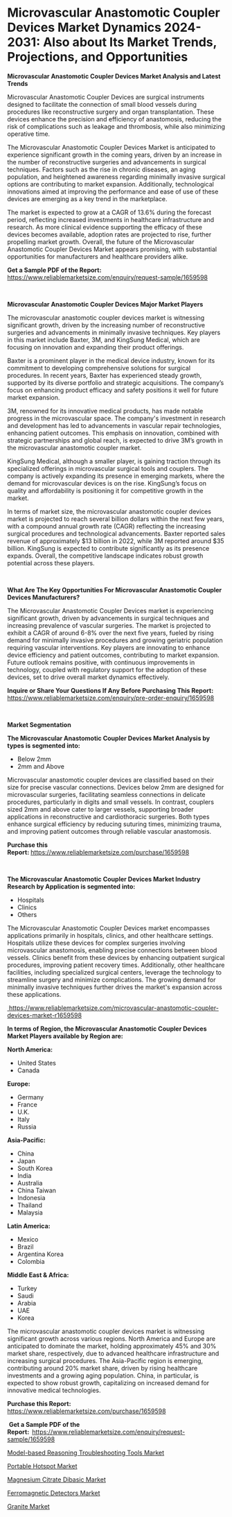 <p><h1>Microvascular Anastomotic Coupler Devices Market Dynamics 2024-2031: Also about Its Market Trends, Projections, and Opportunities</h1></p><p><strong>Microvascular Anastomotic Coupler Devices Market Analysis and Latest Trends</strong></p>
<p><p>Microvascular Anastomotic Coupler Devices are surgical instruments designed to facilitate the connection of small blood vessels during procedures like reconstructive surgery and organ transplantation. These devices enhance the precision and efficiency of anastomosis, reducing the risk of complications such as leakage and thrombosis, while also minimizing operative time.</p><p>The Microvascular Anastomotic Coupler Devices Market is anticipated to experience significant growth in the coming years, driven by an increase in the number of reconstructive surgeries and advancements in surgical techniques. Factors such as the rise in chronic diseases, an aging population, and heightened awareness regarding minimally invasive surgical options are contributing to market expansion. Additionally, technological innovations aimed at improving the performance and ease of use of these devices are emerging as a key trend in the marketplace.</p><p>The market is expected to grow at a CAGR of 13.6% during the forecast period, reflecting increased investments in healthcare infrastructure and research. As more clinical evidence supporting the efficacy of these devices becomes available, adoption rates are projected to rise, further propelling market growth. Overall, the future of the Microvascular Anastomotic Coupler Devices Market appears promising, with substantial opportunities for manufacturers and healthcare providers alike.</p></p>
<p><strong>Get a Sample PDF of the Report:&nbsp;</strong> <a href="https://www.reliablemarketsize.com/enquiry/request-sample/1659598?utm_campaign=1186&utm_medium=2&utm_source=Github&utm_content=ia&utm_term=28092024&utm_id=microvascular-anastomotic-coupler-devices">https://www.reliablemarketsize.com/enquiry/request-sample/1659598</a></p>
<p>&nbsp;</p>
<p><strong>Microvascular Anastomotic Coupler Devices Major Market Players</strong></p>
<p><p>The microvascular anastomotic coupler devices market is witnessing significant growth, driven by the increasing number of reconstructive surgeries and advancements in minimally invasive techniques. Key players in this market include Baxter, 3M, and KingSung Medical, which are focusing on innovation and expanding their product offerings.</p><p>Baxter is a prominent player in the medical device industry, known for its commitment to developing comprehensive solutions for surgical procedures. In recent years, Baxter has experienced steady growth, supported by its diverse portfolio and strategic acquisitions. The company’s focus on enhancing product efficacy and safety positions it well for future market expansion.</p><p>3M, renowned for its innovative medical products, has made notable progress in the microvascular space. The company's investment in research and development has led to advancements in vascular repair technologies, enhancing patient outcomes. This emphasis on innovation, combined with strategic partnerships and global reach, is expected to drive 3M’s growth in the microvascular anastomotic coupler market.</p><p>KingSung Medical, although a smaller player, is gaining traction through its specialized offerings in microvascular surgical tools and couplers. The company is actively expanding its presence in emerging markets, where the demand for microvascular devices is on the rise. KingSung’s focus on quality and affordability is positioning it for competitive growth in the market.</p><p>In terms of market size, the microvascular anastomotic coupler devices market is projected to reach several billion dollars within the next few years, with a compound annual growth rate (CAGR) reflecting the increasing surgical procedures and technological advancements. Baxter reported sales revenue of approximately $13 billion in 2022, while 3M reported around $35 billion. KingSung is expected to contribute significantly as its presence expands. Overall, the competitive landscape indicates robust growth potential across these players.</p></p>
<p>&nbsp;</p>
<p><strong>What Are The Key Opportunities For Microvascular Anastomotic Coupler Devices Manufacturers?</strong></p>
<p><p>The Microvascular Anastomotic Coupler Devices market is experiencing significant growth, driven by advancements in surgical techniques and increasing prevalence of vascular surgeries. The market is projected to exhibit a CAGR of around 6-8% over the next five years, fueled by rising demand for minimally invasive procedures and growing geriatric population requiring vascular interventions. Key players are innovating to enhance device efficiency and patient outcomes, contributing to market expansion. Future outlook remains positive, with continuous improvements in technology, coupled with regulatory support for the adoption of these devices, set to drive overall market dynamics effectively.</p></p>
<p><strong>Inquire or Share Your Questions If Any Before Purchasing This Report:</strong> <a href="https://www.reliablemarketsize.com/enquiry/pre-order-enquiry/1659598?utm_campaign=1186&utm_medium=2&utm_source=Github&utm_content=ia&utm_term=28092024&utm_id=microvascular-anastomotic-coupler-devices">https://www.reliablemarketsize.com/enquiry/pre-order-enquiry/1659598</a></p>
<p>&nbsp;</p>
<p><strong>Market Segmentation</strong></p>
<p><strong>The Microvascular Anastomotic Coupler Devices Market Analysis by types is segmented into:</strong></p>
<p><ul><li>Below 2mm</li><li>2mm and Above</li></ul></p>
<p><p>Microvascular anastomotic coupler devices are classified based on their size for precise vascular connections. Devices below 2mm are designed for microvascular surgeries, facilitating seamless connections in delicate procedures, particularly in digits and small vessels. In contrast, couplers sized 2mm and above cater to larger vessels, supporting broader applications in reconstructive and cardiothoracic surgeries. Both types enhance surgical efficiency by reducing suturing times, minimizing trauma, and improving patient outcomes through reliable vascular anastomosis.</p></p>
<p><strong>Purchase this Report:&nbsp;</strong><a href="https://www.reliablemarketsize.com/purchase/1659598?utm_campaign=1186&utm_medium=2&utm_source=Github&utm_content=ia&utm_term=28092024&utm_id=microvascular-anastomotic-coupler-devices">https://www.reliablemarketsize.com/purchase/1659598</a></p>
<p>&nbsp;</p>
<p><strong>The Microvascular Anastomotic Coupler Devices Market Industry Research by Application is segmented into:</strong></p>
<p><ul><li>Hospitals</li><li>Clinics</li><li>Others</li></ul></p>
<p><p>The Microvascular Anastomotic Coupler Devices market encompasses applications primarily in hospitals, clinics, and other healthcare settings. Hospitals utilize these devices for complex surgeries involving microvascular anastomosis, enabling precise connections between blood vessels. Clinics benefit from these devices by enhancing outpatient surgical procedures, improving patient recovery times. Additionally, other healthcare facilities, including specialized surgical centers, leverage the technology to streamline surgery and minimize complications. The growing demand for minimally invasive techniques further drives the market's expansion across these applications.</p></p>
<p><a href="https://www.reliablemarketsize.com/microvascular-anastomotic-coupler-devices-market-r1659598?utm_campaign=1186&utm_medium=2&utm_source=Github&utm_content=ia&utm_term=28092024&utm_id=microvascular-anastomotic-coupler-devices">&nbsp;https://www.reliablemarketsize.com/microvascular-anastomotic-coupler-devices-market-r1659598</a></p>
<p><strong>In terms of Region, the Microvascular Anastomotic Coupler Devices Market Players available by Region are:</strong></p>
<p>
    <p> <strong> North America: </strong>
        <ul>
            <li>United States</li>
            <li>Canada</li>
        </ul>
        </p> 
    <p> <strong> Europe: </strong>
        <ul>
            <li>Germany</li>
            <li>France</li>
            <li>U.K.</li>
            <li>Italy</li>
            <li>Russia</li>
        </ul>
        </p> 
    <p> <strong> Asia-Pacific: </strong>
        <ul>
            <li>China</li>
            <li>Japan</li>
            <li>South Korea</li>
            <li>India</li>
            <li>Australia</li>
            <li>China Taiwan</li>
            <li>Indonesia</li>
            <li>Thailand</li>
            <li>Malaysia</li>
        </ul>
        </p> 
    <p> <strong> Latin America: </strong>
        <ul>
            <li>Mexico</li>
            <li>Brazil</li>
            <li>Argentina Korea</li>
            <li>Colombia</li>
        </ul>
        </p> 
    <p> <strong> Middle East & Africa: </strong>
        <ul>
            <li>Turkey</li>
            <li>Saudi</li>
            <li>Arabia</li>
            <li>UAE</li>
            <li>Korea</li>
        </ul>
    </p>
    </p>
<p><p>The microvascular anastomotic coupler devices market is witnessing significant growth across various regions. North America and Europe are anticipated to dominate the market, holding approximately 45% and 30% market share, respectively, due to advanced healthcare infrastructure and increasing surgical procedures. The Asia-Pacific region is emerging, contributing around 20% market share, driven by rising healthcare investments and a growing aging population. China, in particular, is expected to show robust growth, capitalizing on increased demand for innovative medical technologies.</p></p>
<p><strong>Purchase this Report: </strong><a href="https://www.reliablemarketsize.com/purchase/1659598?utm_campaign=1186&utm_medium=2&utm_source=Github&utm_content=ia&utm_term=28092024&utm_id=microvascular-anastomotic-coupler-devices">https://www.reliablemarketsize.com/purchase/1659598</a></p>
<p>&nbsp;<strong>Get a Sample PDF of the Report:&nbsp;&nbsp;</strong><a href="https://www.reliablemarketsize.com/enquiry/request-sample/1659598?utm_campaign=1186&utm_medium=2&utm_source=Github&utm_content=ia&utm_term=28092024&utm_id=microvascular-anastomotic-coupler-devices">https://www.reliablemarketsize.com/enquiry/request-sample/1659598</a></p>
<p><strong></strong></p>
<p><p><a href="https://github.com/AKSHATREPORTPRIME/Market-Research-Report-List-6/blob/main/model-based-reasoning-troubleshooting-tools-market.md?utm_campaign=1186&utm_medium=2&utm_source=Github&utm_content=ia&utm_term=28092024&utm_id=microvascular-anastomotic-coupler-devices">Model-based Reasoning Troubleshooting Tools Market</a></p><p><a href="https://issuu.com/reportprime-2/docs/portable-hotspot-market-size-2030.p_bd6cdc007c7019?utm_campaign=1186&utm_medium=2&utm_source=Github&utm_content=ia&utm_term=28092024&utm_id=microvascular-anastomotic-coupler-devices">Portable Hotspot Market</a></p><p><a href="https://www.linkedin.com/pulse/magnesium-citrate-dibasic-market-trends-detailed-study-its-segmentation-0pmte?utm_campaign=1186&utm_medium=2&utm_source=Github&utm_content=ia&utm_term=28092024&utm_id=microvascular-anastomotic-coupler-devices">Magnesium Citrate Dibasic Market</a></p><p><a href="https://issuu.com/reportprime-2/docs/ferromagnetic-detectors-market-size_e1ec9e26b1c2a6?utm_campaign=1186&utm_medium=2&utm_source=Github&utm_content=ia&utm_term=28092024&utm_id=microvascular-anastomotic-coupler-devices">Ferromagnetic Detectors Market</a></p><p><a href="https://www.linkedin.com/pulse/deep-dive-granite-market-itstrends-segmentation-competitive-ok0ye?utm_campaign=1186&utm_medium=2&utm_source=Github&utm_content=ia&utm_term=28092024&utm_id=microvascular-anastomotic-coupler-devices">Granite Market</a></p></p>